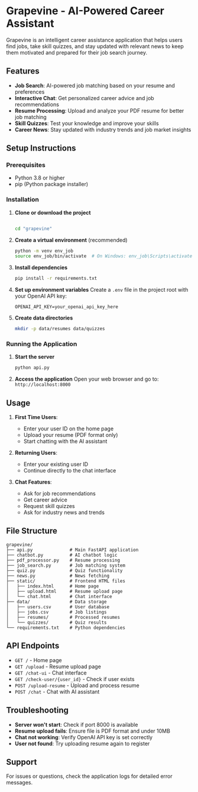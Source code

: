 # Grapevine - AI-Powered Career Assistant

Grapevine is an intelligent career assistance application that helps users find jobs, take skill quizzes, and stay updated with relevant news to keep them motivated and prepared for their job search journey.

## Features

- **Job Search**: AI-powered job matching based on your resume and preferences
- **Interactive Chat**: Get personalized career advice and job recommendations
- **Resume Processing**: Upload and analyze your PDF resume for better job matching
- **Skill Quizzes**: Test your knowledge and improve your skills
- **Career News**: Stay updated with industry trends and job market insights

## Setup Instructions

### Prerequisites

- Python 3.8 or higher
- pip (Python package installer)

### Installation

1. **Clone or download the project**
   ```bash
   
   cd "grapevine"
   ```

2. **Create a virtual environment** (recommended)
   ```bash
   python -m venv env_job
   source env_job/bin/activate  # On Windows: env_job\Scripts\activate
   ```

3. **Install dependencies**
   ```bash
   pip install -r requirements.txt
   ```

4. **Set up environment variables**
   Create a `.env` file in the project root with your OpenAI API key:
   ```
   OPENAI_API_KEY=your_openai_api_key_here
   ```

5. **Create data directories**
   ```bash
   mkdir -p data/resumes data/quizzes
   ```

### Running the Application

1. **Start the server**
   ```bash
   python api.py
   ```

2. **Access the application**
   Open your web browser and go to: `http://localhost:8000`

## Usage

1. **First Time Users**:
   - Enter your user ID on the home page
   - Upload your resume (PDF format only)
   - Start chatting with the AI assistant

2. **Returning Users**:
   - Enter your existing user ID
   - Continue directly to the chat interface

3. **Chat Features**:
   - Ask for job recommendations
   - Get career advice
   - Request skill quizzes
   - Ask for industry news and trends

## File Structure

```
grapevine/
├── api.py              # Main FastAPI application
├── chatbot.py          # AI chatbot logic
├── pdf_processor.py    # Resume processing
├── job_search.py       # Job matching system
├── quiz.py             # Quiz functionality
├── news.py             # News fetching
├── static/             # Frontend HTML files
│   ├── index.html      # Home page
│   ├── upload.html     # Resume upload page
│   └── chat.html       # Chat interface
├── data/               # Data storage
│   ├── users.csv       # User database
│   ├── jobs.csv        # Job listings
│   ├── resumes/        # Processed resumes
│   └── quizzes/        # Quiz results
└── requirements.txt    # Python dependencies
```

## API Endpoints

- `GET /` - Home page
- `GET /upload` - Resume upload page
- `GET /chat-ui` - Chat interface
- `GET /check-user/{user_id}` - Check if user exists
- `POST /upload-resume` - Upload and process resume
- `POST /chat` - Chat with AI assistant

## Troubleshooting

- **Server won't start**: Check if port 8000 is available
- **Resume upload fails**: Ensure file is PDF format and under 10MB
- **Chat not working**: Verify OpenAI API key is set correctly
- **User not found**: Try uploading resume again to register

## Support

For issues or questions, check the application logs for detailed error messages.